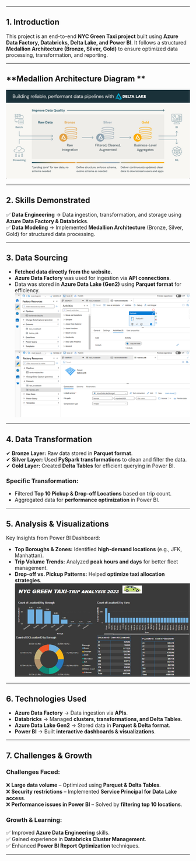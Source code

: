 
---

## **1. Introduction**  
This project is an end-to-end **NYC Green Taxi project** built using **Azure Data Factory, Databricks, Delta Lake, and Power BI**. It follows a structured **Medallion Architecture (Bronze, Silver, Gold)** to ensure optimized data processing, transformation, and reporting.  
 
---
## **Medallion Architecture Diagram **
![](diagram.jpeg)  

---
## **2. Skills Demonstrated**  
✅ **Data Engineering** → Data ingestion, transformation, and storage using **Azure Data Factory & Databricks**.  
✅ **Data Modeling** → Implemented **Medallion Architecture** (Bronze, Silver, Gold) for structured data processing.  

---

## **3. Data Sourcing**  
- **Fetched data directly from the website.**  
- **Azure Data Factory** was used for ingestion via **API connections**.  
- Data was stored in **Azure Data Lake (Gen2)** using **Parquet format** for efficiency.  
 ![](api.png)  ![](Parquet.png)
---

## **4. Data Transformation**  
✔ **Bronze Layer:** Raw data stored in **Parquet format**.  
✔ **Silver Layer:** Used **PySpark transformations** to clean and filter the data.  
✔ **Gold Layer:** Created **Delta Tables** for efficient querying in Power BI.  

### **Specific Transformation:**  
- Filtered **Top 10 Pickup & Drop-off Locations** based on trip count.  
- Aggregated data for **performance optimization** in Power BI.  

---

## **5. Analysis & Visualizations**  
Key Insights from Power BI Dashboard:  
- **Top Boroughs & Zones:** Identified **high-demand locations** (e.g., JFK, Manhattan).  
- **Trip Volume Trends:** Analyzed **peak hours and days** for better fleet management.  
- **Drop-off vs. Pickup Patterns:** Helped **optimize taxi allocation strategies**.
![](picture.jpeg)  

---
## **6. Technologies Used**  
- **Azure Data Factory** → Data ingestion via **APIs**.  
- **Databricks** → Managed **clusters, transformations, and Delta Tables**.  
- **Azure Data Lake Gen2** → Stored data in **Parquet & Delta format**.  
- **Power BI** → Built **interactive dashboards & visualizations**.  

---

## **7. Challenges & Growth**  

### **Challenges Faced:**  
❌ **Large data volume** – Optimized using **Parquet & Delta Tables**.  
❌ **Security restrictions** – Implemented **Service Principal for Data Lake access**.  
❌ **Performance issues in Power BI** – Solved by **filtering top 10 locations**.  

### **Growth & Learning:**  
✅ Improved **Azure Data Engineering** skills.  
✅ Gained experience in **Databricks Cluster Management**.  
✅ Enhanced **Power BI Report Optimization** techniques.  

---



